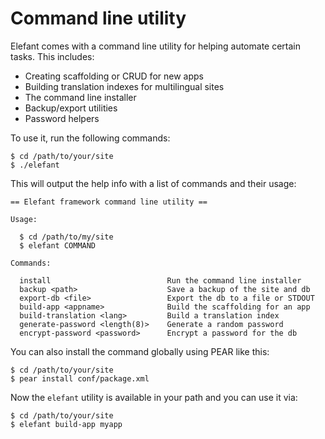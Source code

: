 # Command line utility

Elefant comes with a command line utility for helping automate certain tasks. This includes:

* Creating scaffolding or CRUD for new apps
* Building translation indexes for multilingual sites
* The command line installer
* Backup/export utilities
* Password helpers

To use it, run the following commands:

~~~
$ cd /path/to/your/site
$ ./elefant
~~~

This will output the help info with a list of commands and their usage:

~~~
== Elefant framework command line utility ==

Usage:

  $ cd /path/to/my/site
  $ elefant COMMAND

Commands:

  install                          Run the command line installer
  backup <path>                    Save a backup of the site and db
  export-db <file>                 Export the db to a file or STDOUT
  build-app <appname>              Build the scaffolding for an app
  build-translation <lang>         Build a translation index
  generate-password <length(8)>    Generate a random password
  encrypt-password <password>      Encrypt a password for the db
~~~

You can also install the command globally using PEAR like this:

~~~
$ cd /path/to/your/site
$ pear install conf/package.xml
~~~

Now the `elefant` utility is available in your path and you can use it via:

~~~
$ cd /path/to/your/site
$ elefant build-app myapp
~~~
